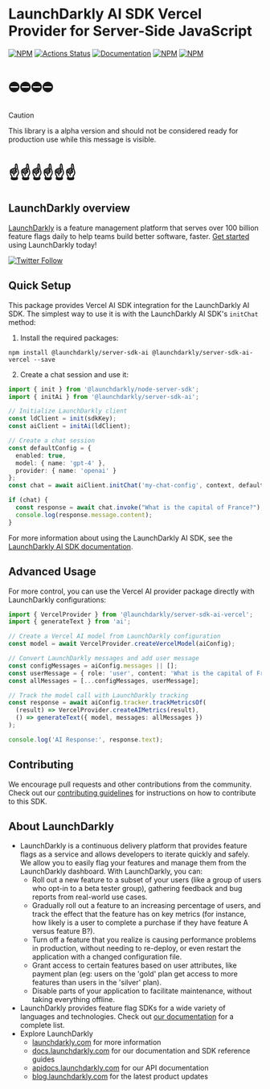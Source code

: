 # LaunchDarkly AI SDK Vercel Provider for Server-Side JavaScript

[![NPM][server-ai-vercel-npm-badge]][server-ai-vercel-npm-link]
[![Actions Status][server-ai-vercel-ci-badge]][server-ai-vercel-ci]
[![Documentation][server-ai-vercel-ghp-badge]][server-ai-vercel-ghp-link]
[![NPM][server-ai-vercel-dm-badge]][server-ai-vercel-npm-link]
[![NPM][server-ai-vercel-dt-badge]][server-ai-vercel-npm-link]

# ⛔️⛔️⛔️⛔️

> [!CAUTION]
> This library is a alpha version and should not be considered ready for production use while this message is visible.

# ☝️☝️☝️☝️☝️☝️

## LaunchDarkly overview

[LaunchDarkly](https://www.launchdarkly.com) is a feature management platform that serves over 100 billion feature flags daily to help teams build better software, faster. [Get started](https://docs.launchdarkly.com/home/getting-started) using LaunchDarkly today!

[![Twitter Follow](https://img.shields.io/twitter/follow/launchdarkly.svg?style=social&label=Follow&maxAge=2592000)](https://twitter.com/intent/follow?screen_name=launchdarkly)

## Quick Setup

This package provides Vercel AI SDK integration for the LaunchDarkly AI SDK. The simplest way to use it is with the LaunchDarkly AI SDK's `initChat` method:

1. Install the required packages:

```shell
npm install @launchdarkly/server-sdk-ai @launchdarkly/server-sdk-ai-vercel --save
```

2. Create a chat session and use it:

```typescript
import { init } from '@launchdarkly/node-server-sdk';
import { initAi } from '@launchdarkly/server-sdk-ai';

// Initialize LaunchDarkly client
const ldClient = init(sdkKey);
const aiClient = initAi(ldClient);

// Create a chat session
const defaultConfig = { 
  enabled: true, 
  model: { name: 'gpt-4' },
  provider: { name: 'openai' }
};
const chat = await aiClient.initChat('my-chat-config', context, defaultConfig);

if (chat) {
  const response = await chat.invoke("What is the capital of France?");
  console.log(response.message.content);
}
```

For more information about using the LaunchDarkly AI SDK, see the [LaunchDarkly AI SDK documentation](https://github.com/launchdarkly/js-core/tree/main/packages/sdk/server-ai/README.md).

## Advanced Usage

For more control, you can use the Vercel AI provider package directly with LaunchDarkly configurations:

```typescript
import { VercelProvider } from '@launchdarkly/server-sdk-ai-vercel';
import { generateText } from 'ai';

// Create a Vercel AI model from LaunchDarkly configuration
const model = await VercelProvider.createVercelModel(aiConfig);

// Convert LaunchDarkly messages and add user message
const configMessages = aiConfig.messages || [];
const userMessage = { role: 'user', content: 'What is the capital of France?' };
const allMessages = [...configMessages, userMessage];

// Track the model call with LaunchDarkly tracking
const response = await aiConfig.tracker.trackMetricsOf(
  (result) => VercelProvider.createAIMetrics(result),
  () => generateText({ model, messages: allMessages })
);

console.log('AI Response:', response.text);
```

## Contributing

We encourage pull requests and other contributions from the community. Check out our [contributing guidelines](CONTRIBUTING.md) for instructions on how to contribute to this SDK.

## About LaunchDarkly

- LaunchDarkly is a continuous delivery platform that provides feature flags as a service and allows developers to iterate quickly and safely. We allow you to easily flag your features and manage them from the LaunchDarkly dashboard. With LaunchDarkly, you can:
  - Roll out a new feature to a subset of your users (like a group of users who opt-in to a beta tester group), gathering feedback and bug reports from real-world use cases.
  - Gradually roll out a feature to an increasing percentage of users, and track the effect that the feature has on key metrics (for instance, how likely is a user to complete a purchase if they have feature A versus feature B?).
  - Turn off a feature that you realize is causing performance problems in production, without needing to re-deploy, or even restart the application with a changed configuration file.
  - Grant access to certain features based on user attributes, like payment plan (eg: users on the 'gold' plan get access to more features than users in the 'silver' plan).
  - Disable parts of your application to facilitate maintenance, without taking everything offline.
- LaunchDarkly provides feature flag SDKs for a wide variety of languages and technologies. Check out [our documentation](https://docs.launchdarkly.com/sdk) for a complete list.
- Explore LaunchDarkly
  - [launchdarkly.com](https://www.launchdarkly.com/ 'LaunchDarkly Main Website') for more information
  - [docs.launchdarkly.com](https://docs.launchdarkly.com/ 'LaunchDarkly Documentation') for our documentation and SDK reference guides
  - [apidocs.launchdarkly.com](https://apidocs.launchdarkly.com/ 'LaunchDarkly API Documentation') for our API documentation
  - [blog.launchdarkly.com](https://blog.launchdarkly.com/ 'LaunchDarkly Blog Documentation') for the latest product updates

[server-ai-vercel-ci-badge]: https://github.com/launchdarkly/js-core/actions/workflows/server-ai-vercel.yml/badge.svg
[server-ai-vercel-ci]: https://github.com/launchdarkly/js-core/actions/workflows/server-ai-vercel.yml
[server-ai-vercel-npm-badge]: https://img.shields.io/npm/v/@launchdarkly/server-sdk-ai-vercel.svg?style=flat-square
[server-ai-vercel-npm-link]: https://www.npmjs.com/package/@launchdarkly/server-sdk-ai-vercel
[server-ai-vercel-ghp-badge]: https://img.shields.io/static/v1?label=GitHub+Pages&message=API+reference&color=00add8
[server-ai-vercel-ghp-link]: https://launchdarkly.github.io/js-core/packages/ai-providers/server-ai-vercel/docs/
[server-ai-vercel-dm-badge]: https://img.shields.io/npm/dm/@launchdarkly/server-sdk-ai-vercel.svg?style=flat-square
[server-ai-vercel-dt-badge]: https://img.shields.io/npm/dt/@launchdarkly/server-sdk-ai-vercel.svg?style=flat-square
